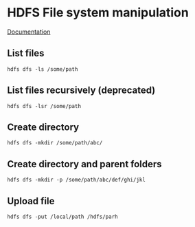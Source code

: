 # HDFS File system manipulation
[Documentation](https://hadoop.apache.org/docs/r2.7.1/hadoop-project-dist/hadoop-common/FileSystemShell.html)

## List files
```
hdfs dfs -ls /some/path
```

## List files recursively (deprecated)
```
hdfs dfs -lsr /some/path
```

## Create directory
```
hdfs dfs -mkdir /some/path/abc/
```

## Create directory and parent folders
```
hdfs dfs -mkdir -p /some/path/abc/def/ghi/jkl
```

## Upload file
```
hdfs dfs -put /local/path /hdfs/parh
```
